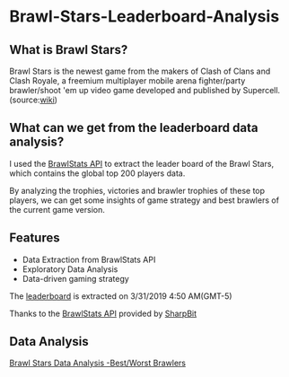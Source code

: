 # Brawl-Stars-Leaderboard-Analysis

## What is Brawl Stars?
Brawl Stars is the newest game from the makers of Clash of Clans and Clash Royale, a freemium multiplayer mobile arena fighter/party brawler/shoot 'em up video game developed and published by Supercell.(source:[wiki](https://en.wikipedia.org/wiki/Brawl_Stars))

## What can we get from the leaderboard data analysis?
I used the [BrawlStats API](https://github.com/SharpBit/brawlstats) to extract the leader board of the Brawl Stars, which contains the global top 200 players data.

By analyzing the trophies, victories and brawler trophies of these top players, we can get some insights of game strategy and best brawlers of the current game version.

## Features
- Data Extraction from BrawlStats API
- Exploratory Data Analysis
- Data-driven gaming strategy

The [leaderboard](https://github.com/ggiantcrab14789/Brawl-Stars-Leaderboard-Analysis/blob/master/Leaderboard_Top200.xlsx) is extracted on 3/31/2019 4:50 AM(GMT-5)

Thanks to the [BrawlStats API](https://github.com/SharpBit/brawlstats) provided by [SharpBit](https://github.com/SharpBit)

## Data Analysis
[Brawl Stars Data Analysis -Best/Worst Brawlers](https://medium.com/@aliciali_7397/brawl-stars-data-analysis-best-worst-brawlers-99eb7684ad8)
